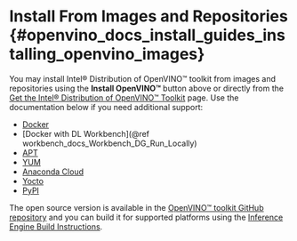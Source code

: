 # Install From Images and Repositories {#openvino_docs_install_guides_installing_openvino_images}

You may install Intel® Distribution of OpenVINO™ toolkit from images and repositories using the **Install OpenVINO™** button above or directly from the [Get the Intel® Distribution of OpenVINO™ Toolkit](https://software.intel.com/content/www/us/en/develop/tools/openvino-toolkit/download.html) page. Use the documentation below if you need additional support: 

* [Docker](installing-openvino-docker-linux.md)
* [Docker with DL Workbench](@ref workbench_docs_Workbench_DG_Run_Locally)
* [APT](installing-openvino-apt.md)
* [YUM](installing-openvino-yum.md)
* [Anaconda Cloud](installing-openvino-conda.md)
* [Yocto](installing-openvino-yocto.md)
* [PyPI](installing-openvino-pip.md)

The open source version is available in the [OpenVINO™ toolkit GitHub repository](https://github.com/openvinotoolkit/openvino) and you can build it for supported platforms using the <a href="https://github.com/openvinotoolkit/openvino/wiki/BuildingCode">Inference Engine Build Instructions</a>.

